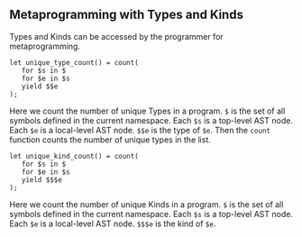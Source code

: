 ## Metaprogramming with Types and Kinds

Types and Kinds can be accessed by the programmer for metaprogramming.

```lsts
let unique_type_count() = count(
   for $s in $
   for $e in $s
   yield $$e
);
```

Here we count the number of unique Types in a program.
`$` is the set of all symbols defined in the current namespace.
Each `$s` is a top-level AST node.
Each `$e` is a local-level AST node.
`$$e` is the type of `$e`.
Then the `count` function counts the number of unique types in the list.

```lsts
let unique_kind_count() = count(
   for $s in $
   for $e in $s
   yield $$$e
);
```

Here we count the number of unique Kinds in a program.
`$` is the set of all symbols defined in the current namespace.
Each `$s` is a top-level AST node.
Each `$e` is a local-level AST node.
`$$$e` is the kind of `$e`.
